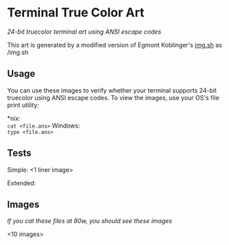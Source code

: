 # Terminal True Color Art

_24-bit truecolor terminal art using ANSI escape codes_

This art is generated by a modified version of Egmont Koblinger's
[img.sh](https://gitlab.gnome.org/GNOME/vte/blob/master/perf/img.sh) as /img.sh

## Usage

You can use these images to verify whether your terminal supports 24-bit
truecolor using ANSI escape codes. To view the images, use your OS's file print
utility:

\*nix:   
`cat <file.ans>`
Windows:  
`type <file.ans>`

## Tests

Simple: 
<1 liner image>

Extended:
<extended image>

## Images

_If you cat these files at 80w, you should see these images_

<10 images>
